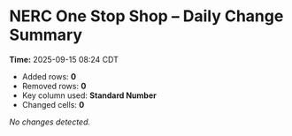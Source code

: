 # NERC One Stop Shop – Daily Change Summary
**Time:** 2025-09-15 08:24 CDT

- Added rows: **0**
- Removed rows: **0**
- Key column used: **Standard Number**
- Changed cells: **0**

_No changes detected._